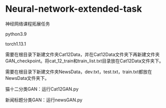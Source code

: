 # Neural-network-extended-task
神经网络课程拓展任务

python3.9

torch1.13.1

需要在根目录下新建文件夹Cat12Data，并在Cat12Data文件夹下再新建文件夹GAN_checkpoint。将cat_12_train和train_list.txt目录放在Cat12Data文件夹下。

需要在根目录下新建文件夹NewsData，dev.txt，test.txt，train.txt都放在NewsData文件夹下。

猫十二分类GAN：运行Cat12GAN.py

新闻标题分类GAN：运行newsGAN.py
